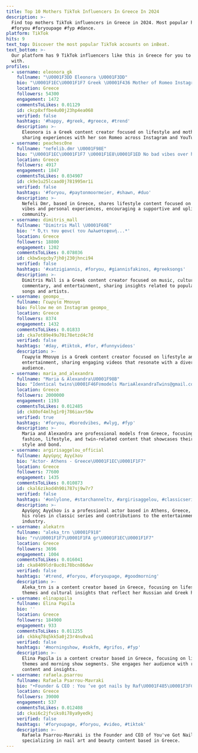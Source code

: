 ```yaml
---
title: Top 10 Mothers TikTok Influencers In Greece In 2024
description: >-
  Find top mothers TikTok influencers in Greece in 2024. Most popular hashtags:
  #foryou #foryoupage #fyp #dance.
platform: TikTok
hits: 9
text_top: Discover the most popular TikTok accounts on inBeat.
text_bottom: >-
  Our platform has 9 TikTok influencers like this in Greece for you to work
  with.
profiles:
  - username: eleonora_gk
    fullname: "\U0001F3DD Eleonora \U0001F3DD"
    bio: "\U0001F1EC\U0001F1F7 Greek \U0001F436 Mother of Romeo Instagram • @eleonora_gk Youtube • Eleonora \U0001F49C_\U0001F49C"
    location: Greece
    followers: 54300
    engagement: 1472
    commentsToLikes: 0.01129
    id: ckcp8xffbe4u00j23hp4ea068
    verified: false
    hashtags: '#happy, #greek, #greece, #trend'
    description: >-
      Eleonora is a Greek content creator focused on lifestyle and motherhood,
      sharing experiences with her son Romeo across Instagram and YouTube.
  - username: peachesc0ne
    fullname: "nefelib.dmr \U0001F98E"
    bio: "\U0001F1EC\U0001F1F7 \U0001F1E8\U0001F1ED No bad vibes over here Check out @bodmer.nefeli"
    location: Greece
    followers: 4917
    engagement: 1847
    commentsToLikes: 0.034907
    id: ck9e1u25lcaad0j781995mr1i
    verified: false
    hashtags: '#foryou, #paytonmoormeier, #shawn, #duo'
    description: >-
      Nefeli Dmr, based in Greece, shares lifestyle content focused on positive
      vibes and personal experiences, encouraging a supportive and uplifting
      community.
  - username: dimitris_mall
    fullname: "Dimitris Mall \U0001F60E"
    bio: '* Ό,τι του φανεί του Λωλωστεφανή...*'
    location: Greece
    followers: 18800
    engagement: 1202
    commentsToLikes: 0.078036
    id: ckbw5xgcby7jh0j230jhnci94
    verified: false
    hashtags: '#xatzigiannis, #foryou, #giannisfakinos, #greeksongs'
    description: >-
      Dimitris Mall is a Greek content creator focused on music, cultural
      commentary, and entertainment, sharing insights related to popular Greek
      songs and artists.
  - username: geompo__
    fullname: Γεωργία Μπουγα
    bio: Follow me on Instagram geompo_
    location: Greece
    followers: 8374
    engagement: 1432
    commentsToLikes: 0.01833
    id: cka7ot89e49u70i78etzd4c7d
    verified: false
    hashtags: '#day, #tiktok, #for, #funnyvideos'
    description: >-
      Γεωργία Μπουγα is a Greek content creator focused on lifestyle and
      entertainment, sharing engaging videos that resonate with a diverse
      audience.
  - username: maria_and_alexandra
    fullname: "Maria & Alexandra\U0001F98B"
    bio: "Identical twins\U0001F46F‍♀️models MariaAlexandraTwins@gmail.com Ig: maria_and_alexandra"
    location: Greece
    followers: 2000000
    engagement: 1193
    commentsToLikes: 0.012485
    id: ck80of4mlhg1r0j786iaxr50w
    verified: true
    hashtags: '#foryou, #boredvibes, #wlyg, #fyp'
    description: >-
      Maria and Alexandra are professional models from Greece, focusing on
      fashion, lifestyle, and twin-related content that showcases their unique
      style and bond.
  - username: argirisaggelou_official
    fullname: Αργύρης Αγγέλου
    bio: "Αctor- Athens - Greece\U0001F1EC\U0001F1F7"
    location: Greece
    followers: 77600
    engagement: 1435
    commentsToLikes: 0.010873
    id: ckal6zikod4h90i787sj9w7r7
    verified: false
    hashtags: '#onlylone, #starchanneltv, #argirisaggelou, #classicseries'
    description: >-
      Αργύρης Αγγέλου is a professional actor based in Athens, Greece, known for
      his roles in classic series and contributions to the entertainment
      industry.
  - username: alekatrn
    fullname: "aleka_trn \U0001F918"
    bio: "ru\U0001F1F7\U0001F1FA gr\U0001F1EC\U0001F1F7"
    location: Greece
    followers: 3696
    engagement: 1004
    commentsToLikes: 0.016041
    id: cka8409ldr8uc0i78bcn86dwv
    verified: false
    hashtags: '#trend, #foryou, #foryoupage, #goodmorning'
    description: >-
      Aleka_trn is a content creator based in Greece, focusing on lifestyle
      themes and cultural insights that reflect her Russian and Greek heritage.
  - username: elinapapila
    fullname: Elina Papila
    bio: ''
    location: Greece
    followers: 184900
    engagement: 933
    commentsToLikes: 0.011255
    id: ckbkq78q5kk5a0j23r4nu0va1
    verified: false
    hashtags: '#morningshow, #sokfm, #grifos, #fyp'
    description: >-
      Elina Papila is a content creator based in Greece, focusing on lifestyle
      themes and morning show segments. She engages her audience with relatable
      content and insights.
  - username: rafaela.psarrou
    fullname: Rafaela Psarrou-Mavraki
    bio: "•Founder & CEO : You ‘ve got nails by Raf\U0001F485\U0001F3FC\U0001F5A4 •Instagram : rafaela_psarrou"
    location: Greece
    followers: 39000
    engagement: 537
    commentsToLikes: 0.012408
    id: ckai6c2jfviks0i78ya9yedkj
    verified: false
    hashtags: '#foryoupage, #foryou, #video, #tiktok'
    description: >-
      Rafaela Psarrou-Mavraki is the Founder and CEO of You've Got Nails by Raf,
      specializing in nail art and beauty content based in Greece.
---
```


